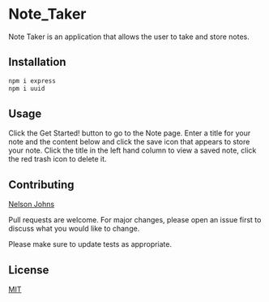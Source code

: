 # Note_Taker

Note Taker is an application that allows the user to take and store notes.

## Installation

```bash
npm i express
npm i uuid
```

## Usage

Click the Get Started! button to go to the Note page. Enter a title for your note and the content below and click the save icon that appears to store your note. Click the title in the left hand column to view a saved note, click the red trash icon to delete it.

## Contributing
[Nelson Johns](https://github.com/ntjohns1/)

Pull requests are welcome. For major changes, please open an issue first to discuss what you would like to change.

Please make sure to update tests as appropriate.

## License
[MIT](https://choosealicense.com/licenses/mit/)